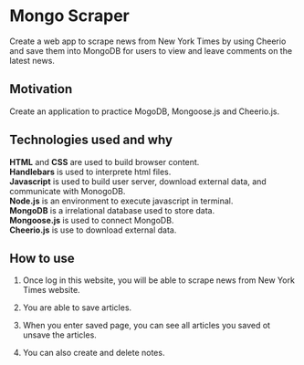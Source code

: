 # Mongo Scraper
Create a web app to scrape news from New York Times by using Cheerio and save them into MongoDB for users to view and leave comments on the latest news.

## Motivation
Create an application to practice MogoDB, Mongoose.js and Cheerio.js.

## Technologies used and why
**HTML** and **CSS** are used to build browser content.  
**Handlebars** is used to interprete html files.  
**Javascript** is used to build user server, download external data, and communicate with MonogoDB.   
**Node.js** is an environment to execute javascript in terminal.  
**MongoDB** is a irrelational database used to store data.  
**Mongoose.js** is used to connect MongoDB.  
**Cheerio.js** is use to download external data.

## How to use
1. Once log in this website, you will be able to scrape news from New York Times website.

2. You are able to save articles.

3. When you enter saved page, you can see all articles you saved ot unsave the articles.

4. You can also create and delete notes. 

